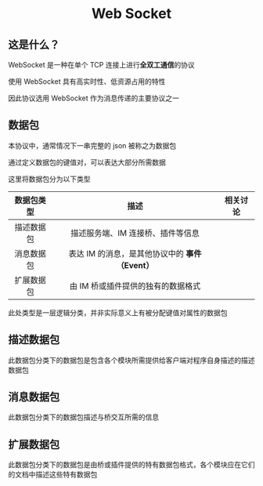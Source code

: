 <h1 align="center">Web Socket</h1>

## 这是什么？

WebSocket 是一种在单个 TCP 连接上进行**全双工通信**的协议

使用 WebSocket 具有高实时性、低资源占用的特性

因此协议选用 WebSocket 作为消息传递的主要协议之一

## 数据包

本协议中，通常情况下一串完整的 json 被称之为数据包

通过定义数据包的键值对，可以表达大部分所需数据

这里将数据包分为以下类型

| 数据包类型 |                       描述                       | 相关讨论 |
| :--------: | :----------------------------------------------: | :------: |
| 描述数据包 |        描述服务端、IM 连接桥、插件等信息         |          |
| 消息数据包 | 表达 IM 的消息，是其他协议中的 **事件（Event）** |          |
| 扩展数据包 |        由 IM 桥或插件提供的独有的数据格式        |          |

此处类型是一层逻辑分类，并非实际意义上有被分配键值对属性的数据包

## 描述数据包

此数据包分类下的数据包是包含各个模块所需提供给客户端对程序自身描述的描述数据包

## 消息数据包

此数据包分类下的数据包描述与桥交互所需的信息

## 扩展数据包

此数据包分类下的数据包是由桥或插件提供的特有数据包格式，各个模块应在它们的文档中描述这些特有数据包
